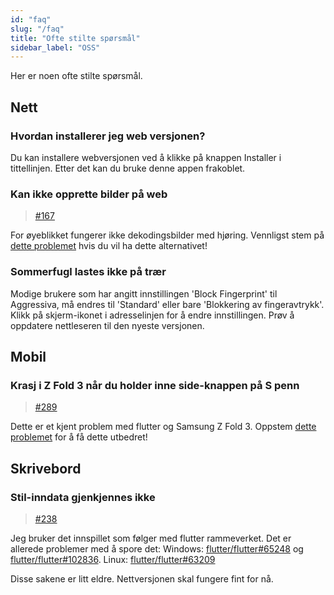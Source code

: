 ```yaml
---
id: "faq"
slug: "/faq"
title: "Ofte stilte spørsmål"
sidebar_label: "OSS"
---
```


Her er noen ofte stilte spørsmål.

## Nett

### Hvordan installerer jeg web versjonen?

Du kan installere webversjonen ved å klikke på knappen Installer i tittellinjen. Etter det kan du bruke denne appen frakoblet.

### Kan ikke opprette bilder på web

> [#167](https://github.com/LinwoodCloud/Butterfly/issues/167)

For øyeblikket fungerer ikke dekodingsbilder med hjøring. Vennligst stem på [dette problemet](https://github.com/flutter/flutter/issues/102683) hvis du vil ha dette alternativet!

### Sommerfugl lastes ikke på trær

Modige brukere som har angitt innstillingen 'Block Fingerprint' til Aggressiva, må endres til 'Standard' eller bare 'Blokkering av fingeravtrykk'. Klikk på skjerm-ikonet i adresselinjen for å endre innstillingen. Prøv å oppdatere nettleseren til den nyeste versjonen.

## Mobil

### Krasj i Z Fold 3 når du holder inne side-knappen på S penn

> [#289](https://github.com/LinwoodCloud/Butterfly/issues/289)

Dette er et kjent problem med flutter og Samsung Z Fold 3. Oppstem [dette problemet](https://github.com/flutter/flutter/issues/111068) for å få dette utbedret!

## Skrivebord

### Stil-inndata gjenkjennes ikke

> [#238](https://github.com/LinwoodCloud/Butterfly/issues/238)

Jeg bruker det innspillet som følger med flutter rammeverket. Det er allerede problemer med å spore det: Windows: [flutter/flutter#65248](https://github.com/flutter/flutter/issues/65248) og [flutter/flutter#102836](https://github.com/flutter/flutter/issues/102836). Linux: [flutter/flutter#63209](https://github.com/flutter/flutter/issues/63209)

Disse sakene er litt eldre. Nettversjonen skal fungere fint for nå.
